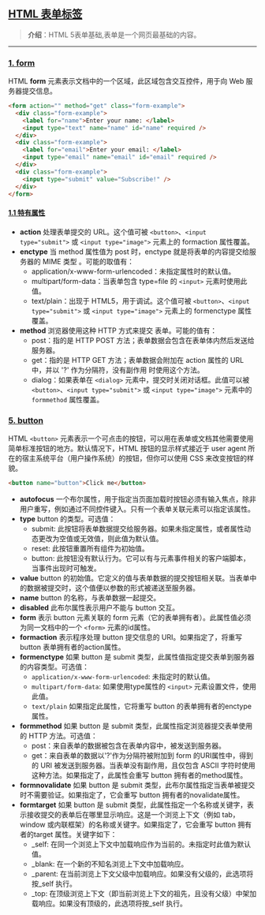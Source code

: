 ## [HTML 表单标签](#)
> **介绍**：HTML 5表单基础,表单是一个网页最基础的内容。

-----


### [1. form](#)
HTML **form** 元素表示文档中的一个区域，此区域包含交互控件，用于向 Web 服务器提交信息。

```html
<form action="" method="get" class="form-example">
  <div class="form-example">
    <label for="name">Enter your name: </label>
    <input type="text" name="name" id="name" required />
  </div>
  <div class="form-example">
    <label for="email">Enter your email: </label>
    <input type="email" name="email" id="email" required />
  </div>
  <div class="form-example">
    <input type="submit" value="Subscribe!" />
  </div>
</form>
```

#### [1.1 特有属性](#) 
* **action**
处理表单提交的 URL。这个值可被 `<button>`、`<input type="submit">` 或 `<input type="image">` 元素上的 formaction 属性覆盖。
* **enctype** 当 method 属性值为 post 时，enctype 就是将表单的内容提交给服务器的 MIME 类型 。可能的取值有：
  * application/x-www-form-urlencoded：未指定属性时的默认值。
  * multipart/form-data：当表单包含 type=file 的 `<input>` 元素时使用此值。
  * text/plain：出现于 HTML5，用于调试。这个值可被 `<button>`、`<input type="submit">` 或 `<input type="image">` 元素上的 formenctype 属性覆盖。
* **method** 浏览器使用这种 HTTP 方式来提交 表单。可能的值有：
  * post：指的是 HTTP POST 方法；表单数据会包含在表单体内然后发送给服务器。
  * get：指的是 HTTP GET 方法；表单数据会附加在 action 属性的 URL 中，并以 '?' 作为分隔符，没有副作用 时使用这个方法。
  * dialog：如果表单在 `<dialog>` 元素中，提交时关闭对话框。此值可以被 `<button>`、`<input type="submit">` 或 `<input type="image">` 元素中的 `formmethod` 属性覆盖。


### [5. button](#)
HTML `<button>` 元素表示一个可点击的按钮，可以用在表单或文档其他需要使用简单标准按钮的地方。默认情况下，HTML 按钮的显示样式接近于 user agent 所在的宿主系统平台（用户操作系统）的按钮，但你可以使用 CSS 来改变按钮的样貌。

```html
<button name="button">Click me</button>
```
* **autofocus** 一个布尔属性，用于指定当页面加载时按钮必须有输入焦点，除非用户重写，例如通过不同控件键入。只有一个表单关联元素可以指定该属性。
* **type** button 的类型。可选值：
    * submit: 此按钮将表单数据提交给服务器。如果未指定属性，或者属性动态更改为空值或无效值，则此值为默认值。
    * reset: 此按钮重置所有组件为初始值。
    * button: 此按钮没有默认行为。它可以有与元素事件相关的客户端脚本，当事件出现时可触发。
* **value** button 的初始值。它定义的值与表单数据的提交按钮相关联。当表单中的数据被提交时，这个值便以参数的形式被递送至服务器。
* **name** button 的名称，与表单数据一起提交。
* **disabled** 此布尔属性表示用户不能与 button 交互。
* **form** 表示 button 元素关联的 form 元素（它的表单拥有者）。此属性值必须为同一文档中的一个 `<form>` 元素的id属性。
* **formaction** 表示程序处理 button 提交信息的 URI。如果指定了，将重写 button 表单拥有者的action属性。
* **formenctype** 如果 button 是 submit 类型，此属性值指定提交表单到服务器的内容类型。可选值：
    * `application/x-www-form-urlencoded`: 未指定时的默认值。
    * `multipart/form-data`: 如果使用type属性的 `<input>` 元素设置文件，使用此值。
    * `text/plain` 如果指定此属性，它将重写 button 的表单拥有者的enctype属性。
* **formmethod** 如果 button 是 submit 类型，此属性指定浏览器提交表单使用的 HTTP 方法。可选值：
    * post：来自表单的数据被包含在表单内容中，被发送到服务器。
    * get：来自表单的数据以'?'作为分隔符被附加到 form 的URI属性中，得到的 URI 被发送到服务器。当表单没有副作用，且仅包含 ASCII 字符时使用这种方法。如果指定了，此属性会重写 button 拥有者的method属性。
* **formnovalidate** 如果 button 是 submit 类型，此布尔属性指定当表单被提交时不需要验证。如果指定了，它会重写 button 拥有者的novalidate属性。
* **formtarget** 如果 button 是 submit 类型，此属性指定一个名称或关键字，表示接收提交的表单后在哪里显示响应。这是一个浏览上下文（例如 tab，window 或内联框架）的名称或关键字。如果指定了，它会重写 button 拥有者的target 属性。关键字如下：
    * _self: 在同一个浏览上下文中加载响应作为当前的。未指定时此值为默认值。
    * _blank: 在一个新的不知名浏览上下文中加载响应。
    * _parent: 在当前浏览上下文父级中加载响应。如果没有父级的，此选项将按_self 执行。
    * _top: 在顶级浏览上下文（即当前浏览上下文的祖先，且没有父级）中架加载响应。如果没有顶级的，此选项将按_self 执行。

